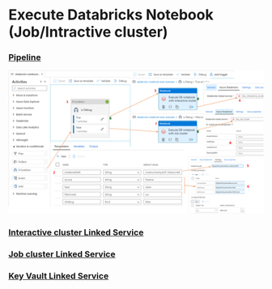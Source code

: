 # Execute Databricks Notebook (Job/Intractive cluster)
### [Pipeline](pipeline/databricks-notebook-exec-example.json) 
![databricks-notebook-exec-pipeline](images/databricks-notebook-exec-pipeline.png "databricks-notebook-exec-pipeline")
### [Interactive cluster Linked Service](linkedService/Dev_Interactive_cluster.json)
### [Job cluster Linked Service](linkedService/Dev_Job_Cluster.json)
### [Key Vault Linked Service](linkedService/DevKeyVault.json)

